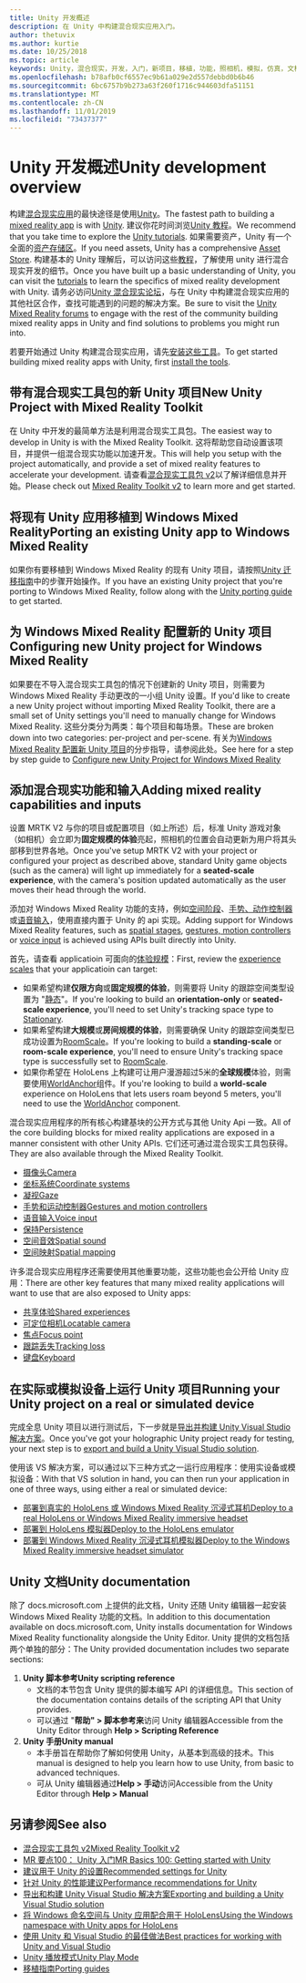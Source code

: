 ```yaml
---
title: Unity 开发概述
description: 在 Unity 中构建混合现实应用入门。
author: thetuvix
ms.author: kurtie
ms.date: 10/25/2018
ms.topic: article
keywords: Unity，混合现实，开发，入门，新项目，移植，功能，照相机，模拟，仿真，文档
ms.openlocfilehash: b78afb0cf6557ec9b61a029e2d557debbd0b6b46
ms.sourcegitcommit: 6bc6757b9b273a63f260f1716c944603dfa51151
ms.translationtype: MT
ms.contentlocale: zh-CN
ms.lasthandoff: 11/01/2019
ms.locfileid: "73437377"
---
```

# <a name="unity-development-overview"></a><span data-ttu-id="84c55-104">Unity 开发概述</span><span class="sxs-lookup"><span data-stu-id="84c55-104">Unity development overview</span></span>

<span data-ttu-id="84c55-105">构建[混合现实应用](app-views.md)的最快途径是使用[Unity](https://unity.com)。</span><span class="sxs-lookup"><span data-stu-id="84c55-105">The fastest path to building a [mixed reality app](app-views.md) is with [Unity](https://unity.com).</span></span> <span data-ttu-id="84c55-106">建议你花时间浏览[Unity 教程](https://unity3d.com/learn/tutorials)。</span><span class="sxs-lookup"><span data-stu-id="84c55-106">We recommend that you take time to explore the [Unity tutorials](https://unity3d.com/learn/tutorials).</span></span> <span data-ttu-id="84c55-107">如果需要资产，Unity 有一个全面的[资产存储区](https://www.assetstore.unity3d.com/)。</span><span class="sxs-lookup"><span data-stu-id="84c55-107">If you need assets, Unity has a comprehensive [Asset Store](https://www.assetstore.unity3d.com/).</span></span> <span data-ttu-id="84c55-108">构建基本的 Unity 理解后，可以访问这些[教程](tutorials.md)，了解使用 unity 进行混合现实开发的细节。</span><span class="sxs-lookup"><span data-stu-id="84c55-108">Once you have built up a basic understanding of Unity, you can visit the [tutorials](tutorials.md) to learn the specifics of mixed reality development with Unity.</span></span> <span data-ttu-id="84c55-109">请务必访问[Unity 混合现实论坛](https://forum.unity3d.com/forums/hololens.102/)，与在 Unity 中构建混合现实应用的其他社区合作，查找可能遇到的问题的解决方案。</span><span class="sxs-lookup"><span data-stu-id="84c55-109">Be sure to visit the [Unity Mixed Reality forums](https://forum.unity3d.com/forums/hololens.102/) to engage with the rest of the community building mixed reality apps in Unity and find solutions to problems you might run into.</span></span>

<span data-ttu-id="84c55-110">若要开始通过 Unity 构建混合现实应用，请先[安装这些工具](install-the-tools.md)。</span><span class="sxs-lookup"><span data-stu-id="84c55-110">To get started building mixed reality apps with Unity, first [install the tools](install-the-tools.md).</span></span> 

## <a name="new-unity-project-with-mixed-reality-toolkit"></a><span data-ttu-id="84c55-111">带有混合现实工具包的新 Unity 项目</span><span class="sxs-lookup"><span data-stu-id="84c55-111">New Unity Project with Mixed Reality Toolkit</span></span> 

<span data-ttu-id="84c55-112">在 Unity 中开发的最简单方法是利用混合现实工具包。</span><span class="sxs-lookup"><span data-stu-id="84c55-112">The easiest way to develop in Unity is with the Mixed Reality Toolkit.</span></span> <span data-ttu-id="84c55-113">这将帮助您自动设置该项目，并提供一组混合现实功能以加速开发。</span><span class="sxs-lookup"><span data-stu-id="84c55-113">This will help you setup with the project automatically, and provide a set of mixed reality features to accelerate your development.</span></span> <span data-ttu-id="84c55-114">请查看[混合现实工具包 v2](mrtk-getting-started.md)以了解详细信息并开始。</span><span class="sxs-lookup"><span data-stu-id="84c55-114">Please check out [Mixed Reality Toolkit v2](mrtk-getting-started.md) to learn more and get started.</span></span> 

## <a name="porting-an-existing-unity-app-to-windows-mixed-reality"></a><span data-ttu-id="84c55-115">将现有 Unity 应用移植到 Windows Mixed Reality</span><span class="sxs-lookup"><span data-stu-id="84c55-115">Porting an existing Unity app to Windows Mixed Reality</span></span>

<span data-ttu-id="84c55-116">如果你有要移植到 Windows Mixed Reality 的现有 Unity 项目，请按照[Unity 迁移指南](porting-guides.md)中的步骤开始操作。</span><span class="sxs-lookup"><span data-stu-id="84c55-116">If you have an existing Unity project that you're porting to Windows Mixed Reality, follow along with the [Unity porting guide](porting-guides.md) to get started.</span></span>

## <a name="configuring-new-unity-project-for-windows-mixed-reality"></a><span data-ttu-id="84c55-117">为 Windows Mixed Reality 配置新的 Unity 项目</span><span class="sxs-lookup"><span data-stu-id="84c55-117">Configuring new Unity project for Windows Mixed Reality</span></span>

<span data-ttu-id="84c55-118">如果要在不导入混合现实工具包的情况下创建新的 Unity 项目，则需要为 Windows Mixed Reality 手动更改的一小组 Unity 设置。</span><span class="sxs-lookup"><span data-stu-id="84c55-118">If you'd like to create a new Unity project without importing Mixed Reality Toolkit, there are a small set of Unity settings you'll need to manually change for Windows Mixed Reality.</span></span> <span data-ttu-id="84c55-119">这些分类分为两类：每个项目和每场景。</span><span class="sxs-lookup"><span data-stu-id="84c55-119">These are broken down into two categories: per-project and per-scene.</span></span> <span data-ttu-id="84c55-120">有关为[Windows Mixed Reality 配置新 Unity 项目](Configure-Unity-Project.md)的分步指导，请参阅此处。</span><span class="sxs-lookup"><span data-stu-id="84c55-120">See here for a step by step guide to [Configure new Unity Project for Windows Mixed Reality](Configure-Unity-Project.md)</span></span>

## <a name="adding-mixed-reality-capabilities-and-inputs"></a><span data-ttu-id="84c55-121">添加混合现实功能和输入</span><span class="sxs-lookup"><span data-stu-id="84c55-121">Adding mixed reality capabilities and inputs</span></span>

<span data-ttu-id="84c55-122">设置 MRTK V2 与你的项目或配置项目（如上所述）后，标准 Unity 游戏对象（如相机）会立即为**固定规模的体验**亮起，照相机的位置会自动更新为用户将其头部移到世界各地。</span><span class="sxs-lookup"><span data-stu-id="84c55-122">Once you've setup MRTK V2 with your project or configured your project as described above, standard Unity game objects (such as the camera) will light up immediately for a **seated-scale experience**, with the camera's position updated automatically as the user moves their head through the world.</span></span>

<span data-ttu-id="84c55-123">添加对 Windows Mixed Reality 功能的支持，例如[空间阶段](coordinate-systems.md#spatial-coordinate-systems)、[手势、动作控制器](gestures-and-motion-controllers-in-unity.md)或[语音输入](voice-input-in-unity.md)，使用直接内置于 Unity 的 api 实现。</span><span class="sxs-lookup"><span data-stu-id="84c55-123">Adding support for Windows Mixed Reality features, such as [spatial stages](coordinate-systems.md#spatial-coordinate-systems), [gestures, motion controllers](gestures-and-motion-controllers-in-unity.md) or [voice input](voice-input-in-unity.md) is achieved using APIs built directly into Unity.</span></span> 

<span data-ttu-id="84c55-124">首先，请查看 applicatioin 可面向的[体验规模](coordinate-systems.md)：</span><span class="sxs-lookup"><span data-stu-id="84c55-124">First, review the [experience scales](coordinate-systems.md) that your applicatioin can target:</span></span>
* <span data-ttu-id="84c55-125">如果希望构建**仅限方向**或**固定规模的体验**，则需要将 Unity 的跟踪空间类型设置为 "[静态](coordinate-systems-in-unity.md#building-an-orientation-only-or-seated-scale-experience)"。</span><span class="sxs-lookup"><span data-stu-id="84c55-125">If you're looking to build an **orientation-only** or **seated-scale experience**, you'll need to set Unity's tracking space type to [Stationary](coordinate-systems-in-unity.md#building-an-orientation-only-or-seated-scale-experience).</span></span>
* <span data-ttu-id="84c55-126">如果希望构建**大规模**或**房间规模的体验**，则需要确保 Unity 的跟踪空间类型已成功设置为[RoomScale](coordinate-systems-in-unity.md#building-an-orientation-only-or-seated-scale-experience)。</span><span class="sxs-lookup"><span data-stu-id="84c55-126">If you're looking to build a **standing-scale** or **room-scale experience**, you'll need to ensure Unity's tracking space type is successfully set to [RoomScale](coordinate-systems-in-unity.md#building-an-orientation-only-or-seated-scale-experience).</span></span>
* <span data-ttu-id="84c55-127">如果你希望在 HoloLens 上构建可让用户漫游超过5米的**全球规模**体验，则需要使用[WorldAnchor](coordinate-systems-in-unity.md#building-a-world-scale-experience)组件。</span><span class="sxs-lookup"><span data-stu-id="84c55-127">If you're looking to build a **world-scale** experience on HoloLens that lets users roam beyond 5 meters, you'll need to use the [WorldAnchor](coordinate-systems-in-unity.md#building-a-world-scale-experience) component.</span></span>

<span data-ttu-id="84c55-128">混合现实应用程序的所有核心构建基块的公开方式与其他 Unity Api 一致。</span><span class="sxs-lookup"><span data-stu-id="84c55-128">All of the core building blocks for mixed reality applications are exposed in a manner consistent with other Unity APIs.</span></span> <span data-ttu-id="84c55-129">它们还可通过混合现实工具包获得。</span><span class="sxs-lookup"><span data-stu-id="84c55-129">They are also available through the Mixed Reality Toolkit.</span></span>
* [<span data-ttu-id="84c55-130">摄像头</span><span class="sxs-lookup"><span data-stu-id="84c55-130">Camera</span></span>](camera-in-unity.md)
* [<span data-ttu-id="84c55-131">坐标系统</span><span class="sxs-lookup"><span data-stu-id="84c55-131">Coordinate systems</span></span>](coordinate-systems-in-unity.md)
* [<span data-ttu-id="84c55-132">凝视</span><span class="sxs-lookup"><span data-stu-id="84c55-132">Gaze</span></span>](gaze-in-unity.md)
* [<span data-ttu-id="84c55-133">手势和运动控制器</span><span class="sxs-lookup"><span data-stu-id="84c55-133">Gestures and motion controllers</span></span>](gestures-and-motion-controllers-in-unity.md)
* [<span data-ttu-id="84c55-134">语音输入</span><span class="sxs-lookup"><span data-stu-id="84c55-134">Voice input</span></span>](voice-input-in-unity.md)
* [<span data-ttu-id="84c55-135">保持</span><span class="sxs-lookup"><span data-stu-id="84c55-135">Persistence</span></span>](persistence-in-unity.md)
* [<span data-ttu-id="84c55-136">空间音效</span><span class="sxs-lookup"><span data-stu-id="84c55-136">Spatial sound</span></span>](spatial-sound-in-unity.md)
* [<span data-ttu-id="84c55-137">空间映射</span><span class="sxs-lookup"><span data-stu-id="84c55-137">Spatial mapping</span></span>](spatial-mapping-in-unity.md)

<span data-ttu-id="84c55-138">许多混合现实应用程序还需要使用其他重要功能，这些功能也会公开给 Unity 应用：</span><span class="sxs-lookup"><span data-stu-id="84c55-138">There are other key features that many mixed reality applications will want to use that are also exposed to Unity apps:</span></span>
* [<span data-ttu-id="84c55-139">共享体验</span><span class="sxs-lookup"><span data-stu-id="84c55-139">Shared experiences</span></span>](shared-experiences-in-unity.md)
* [<span data-ttu-id="84c55-140">可定位相机</span><span class="sxs-lookup"><span data-stu-id="84c55-140">Locatable camera</span></span>](locatable-camera-in-unity.md)
* [<span data-ttu-id="84c55-141">焦点</span><span class="sxs-lookup"><span data-stu-id="84c55-141">Focus point</span></span>](focus-point-in-unity.md)
* [<span data-ttu-id="84c55-142">跟踪丢失</span><span class="sxs-lookup"><span data-stu-id="84c55-142">Tracking loss</span></span>](tracking-loss-in-unity.md)
* [<span data-ttu-id="84c55-143">键盘</span><span class="sxs-lookup"><span data-stu-id="84c55-143">Keyboard</span></span>](keyboard-input-in-unity.md)

## <a name="running-your-unity-project-on-a-real-or-simulated-device"></a><span data-ttu-id="84c55-144">在实际或模拟设备上运行 Unity 项目</span><span class="sxs-lookup"><span data-stu-id="84c55-144">Running your Unity project on a real or simulated device</span></span>

<span data-ttu-id="84c55-145">完成全息 Unity 项目以进行测试后，下一步就是[导出并构建 Unity Visual Studio 解决方案](exporting-and-building-a-unity-visual-studio-solution.md)。</span><span class="sxs-lookup"><span data-stu-id="84c55-145">Once you've got your holographic Unity project ready for testing, your next step is to [export and build a Unity Visual Studio solution](exporting-and-building-a-unity-visual-studio-solution.md).</span></span>

<span data-ttu-id="84c55-146">使用该 VS 解决方案，可以通过以下三种方式之一运行应用程序：使用实设备或模拟设备：</span><span class="sxs-lookup"><span data-stu-id="84c55-146">With that VS solution in hand, you can then run your application in one of three ways, using either a real or simulated device:</span></span>
* [<span data-ttu-id="84c55-147">部署到真实的 HoloLens 或 Windows Mixed Reality 沉浸式耳机</span><span class="sxs-lookup"><span data-stu-id="84c55-147">Deploy to a real HoloLens or Windows Mixed Reality immersive headset</span></span>](using-visual-studio.md)
* [<span data-ttu-id="84c55-148">部署到 HoloLens 模拟器</span><span class="sxs-lookup"><span data-stu-id="84c55-148">Deploy to the HoloLens emulator</span></span>](using-the-hololens-emulator.md)
* [<span data-ttu-id="84c55-149">部署到 Windows Mixed Reality 沉浸式耳机模拟器</span><span class="sxs-lookup"><span data-stu-id="84c55-149">Deploy to the Windows Mixed Reality immersive headset simulator</span></span>](using-the-windows-mixed-reality-simulator.md)

## <a name="unity-documentation"></a><span data-ttu-id="84c55-150">Unity 文档</span><span class="sxs-lookup"><span data-stu-id="84c55-150">Unity documentation</span></span>

<span data-ttu-id="84c55-151">除了 docs.microsoft.com 上提供的此文档，Unity 还随 Unity 编辑器一起安装 Windows Mixed Reality 功能的文档。</span><span class="sxs-lookup"><span data-stu-id="84c55-151">In addition to this documentation available on docs.microsoft.com, Unity installs documentation for Windows Mixed Reality functionality alongside the Unity Editor.</span></span> <span data-ttu-id="84c55-152">Unity 提供的文档包括两个单独的部分：</span><span class="sxs-lookup"><span data-stu-id="84c55-152">The Unity provided documentation includes two separate sections:</span></span>
1. <span data-ttu-id="84c55-153">**Unity 脚本参考**</span><span class="sxs-lookup"><span data-stu-id="84c55-153">**Unity scripting reference**</span></span>
    * <span data-ttu-id="84c55-154">文档的本节包含 Unity 提供的脚本编写 API 的详细信息。</span><span class="sxs-lookup"><span data-stu-id="84c55-154">This section of the documentation contains details of the scripting API that Unity provides.</span></span>
    * <span data-ttu-id="84c55-155">可以通过 "**帮助" > 脚本参考来**访问 Unity 编辑器</span><span class="sxs-lookup"><span data-stu-id="84c55-155">Accessible from the Unity Editor through **Help > Scripting Reference**</span></span>
2. <span data-ttu-id="84c55-156">**Unity 手册**</span><span class="sxs-lookup"><span data-stu-id="84c55-156">**Unity manual**</span></span>
    * <span data-ttu-id="84c55-157">本手册旨在帮助你了解如何使用 Unity，从基本到高级的技术。</span><span class="sxs-lookup"><span data-stu-id="84c55-157">This manual is designed to help you learn how to use Unity, from basic to advanced techniques.</span></span>
    * <span data-ttu-id="84c55-158">可从 Unity 编辑器通过**Help > 手动**访问</span><span class="sxs-lookup"><span data-stu-id="84c55-158">Accessible from the Unity Editor through **Help > Manual**</span></span>

## <a name="see-also"></a><span data-ttu-id="84c55-159">另请参阅</span><span class="sxs-lookup"><span data-stu-id="84c55-159">See also</span></span>
* [<span data-ttu-id="84c55-160">混合现实工具包 v2</span><span class="sxs-lookup"><span data-stu-id="84c55-160">Mixed Reality Toolkit v2</span></span>](mrtk-getting-started.md)
* [<span data-ttu-id="84c55-161">MR 要点100： Unity 入门</span><span class="sxs-lookup"><span data-stu-id="84c55-161">MR Basics 100: Getting started with Unity</span></span>](holograms-100.md)
* [<span data-ttu-id="84c55-162">建议用于 Unity 的设置</span><span class="sxs-lookup"><span data-stu-id="84c55-162">Recommended settings for Unity</span></span>](recommended-settings-for-unity.md)
* [<span data-ttu-id="84c55-163">针对 Unity 的性能建议</span><span class="sxs-lookup"><span data-stu-id="84c55-163">Performance recommendations for Unity</span></span>](performance-recommendations-for-unity.md)
* [<span data-ttu-id="84c55-164">导出和构建 Unity Visual Studio 解决方案</span><span class="sxs-lookup"><span data-stu-id="84c55-164">Exporting and building a Unity Visual Studio solution</span></span>](exporting-and-building-a-unity-visual-studio-solution.md)
* [<span data-ttu-id="84c55-165">将 Windows 命名空间与 Unity 应用配合用于 HoloLens</span><span class="sxs-lookup"><span data-stu-id="84c55-165">Using the Windows namespace with Unity apps for HoloLens</span></span>](using-the-windows-namespace-with-unity-apps-for-hololens.md)
* [<span data-ttu-id="84c55-166">使用 Unity 和 Visual Studio 的最佳做法</span><span class="sxs-lookup"><span data-stu-id="84c55-166">Best practices for working with Unity and Visual Studio</span></span>](best-practices-for-working-with-unity-and-visual-studio.md)
* [<span data-ttu-id="84c55-167">Unity 播放模式</span><span class="sxs-lookup"><span data-stu-id="84c55-167">Unity Play Mode</span></span>](unity-play-mode.md)
* [<span data-ttu-id="84c55-168">移植指南</span><span class="sxs-lookup"><span data-stu-id="84c55-168">Porting guides</span></span>](porting-guides.md)
